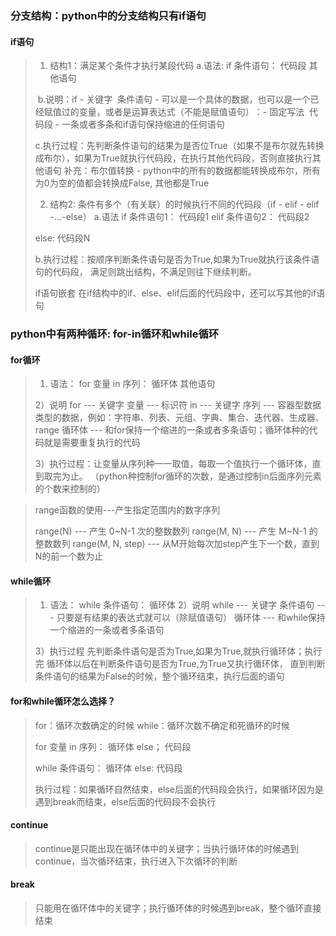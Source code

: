 ### 分支结构：python中的分支结构只有if语句

#### if语句

> 1) 结构1：满足某个条件才执行某段代码
> 	a.语法:
> 		if 条件语句：
>     		代码段
> 			其他语句
>
> ​	b.说明：if - 关键字
> ​    条件语句 - 可以是一个具体的数据，也可以是一个已经赋值过的变量，或者是运算表达式（不能是赋值语句）
> ​    ：- 固定写法
> ​    代码段 - 一条或者多条和if语句保持缩进的任何语句
>
>    c.执行过程：先判断条件语句的结果为是否位True（如果不是布尔就先转换成布尔），如果为True就执行代码段，在执行其他代码段，否则直接执行其他语句
> 补充：布尔值转换 - python中的所有的数据都能转换成布尔，所有为0为空的值都会转换成False, 其他都是True
>
> 2) 结构2: 条件有多个（有关联）的时候执行不同的代码段（if - elif - elif -...-else）
> a.语法
>   if 条件语句1：
>       代码段1
>   elif 条件语句2：
>       代码段2
>
>   else:
>       代码段N
>
> b.执行过程：按顺序判断条件语句是否为True,如果为True就执行该条件语句的代码段，
> 满足则跳出结构，不满足则往下继续判断。
>
> if语句嵌套
> 在if结构中的if、else、elif后面的代码段中，还可以写其他的if语句

### python中有两种循环: for-in循环和while循环

#### for循环

> 1) 语法：
> for 变量 in 序列：
>     循环体
> 其他语句
>
> 2）说明
> for --- 关键字
> 变量 --- 标识符
> in --- 关键字
> 序列 --- 容器型数据类型的数据，例如：字符串、列表、元组、字典、集合、迭代器、生成器、range
> 循环体 --- 和for保持一个缩进的一条或者多条语句；循环体种的代码就是需要重复执行的代码
>
> 3）执行过程：让变量从序列种一一取值，每取一个值执行一个循环体，直到取完为止。
> （python种控制for循环的次数，是通过控制in后面序列元素的个数来控制的）

> range函数的使用---产生指定范围内的数字序列
>
> range(N) --- 产生 0~N-1 次的整数数列
> range(M, N) --- 产生 M~N-1 的整数数列
> range(M, N, step) --- 从M开始每次加step产生下一个数，直到N的前一个数为止

#### while循环

> 1) 语法：
> while 条件语句：
>     循环体
> 2）说明
> while --- 关键字
> 条件语句 --- 只要是有结果的表达式就可以（除赋值语句）
> 循环体 --- 和while保持一个缩进的一条或者多条语句
>
> 3）执行过程
> 先判断条件语句是否为True,如果为True,就执行循环体；执行完
> 循环体以后在判断条件语句是否为True,为True又执行循环体，
> 直到判断条件语句的结果为False的时候，整个循环结束，执行后面的语句

#### for和while循环怎么选择？

> for：循环次数确定的时候
> while：循环次数不确定和死循环的时候
>
> for 变量 in 序列：
>  循环体
> else；
>  代码段
>
> while 条件语句：
>     循环体
> else:
>     代码段
>
> 执行过程：如果循环自然结束，else后面的代码段会执行，如果循环因为是遇到break而结束，else后面的代码段不会执行

####  continue

> continue是只能出现在循环体中的关键字；当执行循环体的时候遇到continue，当次循环结束，执行进入下次循环的判断

#### break

> 只能用在循环体中的关键字；执行循环体的时候遇到break，整个循环直接结束